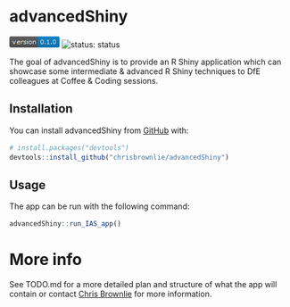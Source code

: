 
<!-- README.md is generated from README.Rmd. Please edit that file -->

# advancedShiny

<!-- badges: start -->

![version: num](inst/static/pkg-version-badge.png) ![status:
status](inst/static/app-status-badge.png) <!-- badges: end -->

The goal of advancedShiny is to provide an R Shiny application which can
showcase some intermediate & advanced R Shiny techniques to DfE
colleagues at Coffee & Coding sessions.

## Installation

You can install advancedShiny from
[GitHub](https://github.com/chrisbrownlie/advancedShiny) with:

``` r
# install.packages("devtools")
devtools::install_github("chrisbrownlie/advancedShiny")
```

## Usage

The app can be run with the following command:

``` r
advancedShiny::run_IAS_app()
```

# More info

See TODO.md for a more detailed plan and structure of what the app will
contain or contact [Chris Brownlie](mailto:chris.brownlie@hotmail.co.uk)
for more information.

